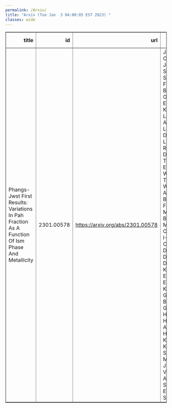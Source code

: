 ```yaml
---
permalink: /Arxiv/
title: "Arxiv (Tue Jan  3 04:00:05 EST 2023) "
classes: wide
---
```

<table border="1" class="dataframe">
  <thead>
    <tr style="text-align: right;">
      <th>title</th>
      <th>id</th>
      <th>url</th>
      <th>authors</th>
      <th>Local Authors</th>
    </tr>
  </thead>
  <tbody>
    <tr>
      <td>Phangs-Jwst First Results: Variations In Pah Fraction As A Function Of   Ism Phase And Metallicity</td>
      <td>2301.00578</td>
      <td><a href="https://arxiv.org/abs/2301.00578" target="_blank">https://arxiv.org/abs/2301.00578</a></td>
      <td>Jérémy Chastenet, Jessica Sutter, Karin Sandstrom, Francesco Belfiore, Oleg V. Egorov, Kirsten L. Larson, Adam K. Leroy, Daizhong Liu, Erik Rosolowsky, David A. Thilker, Elizabeth J. Watkins, Thomas G. Williams, Ashley T. Barnes, Frank Bigiel, Médéric Boquien, Mélanie Chevance, I-Da Chiang, Daniel A. Dale, J. M. Diederik Kruijssen, Eric Emsellem, Kathryn Grasha, Brent Groves, Hamid Hassani, Annie Hughes, Kathryn Kreckel, Sharon E. Meidt, Ryan J. Rickards Vaught, Amy Sardone, Eva Schinnerer</td>
      <td>Adam Leroy, Amy Sardone</td>
    </tr>
  </tbody>
</table>